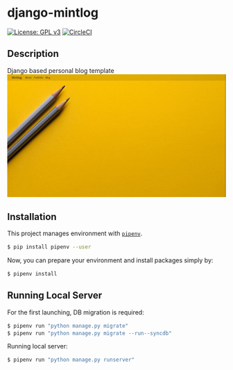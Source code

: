# django-mintlog
[![License: GPL v3](https://img.shields.io/badge/License-GPL%20v3-blue.svg)](https://www.gnu.org/licenses/gpl-3.0)
[![CircleCI](https://circleci.com/gh/jihoonerd/mintlog.svg?style=svg)](https://circleci.com/gh/jihoonerd/mintlog)

## Description
Django based personal blog template
![Home Screen](./images/home.jpg)

## Installation
This project manages environment with [`pipenv`](https://pipenv.readthedocs.io/en/latest/).
```bash
$ pip install pipenv --user
```
Now, you can prepare your environment and install packages simply by:
```bash
$ pipenv install
```

## Running Local Server
For the first launching, DB migration is required:
```bash
$ pipenv run "python manage.py migrate"
$ pipenv run "python manage.py migrate --run--syncdb"
```

Running local server:
```bash
$ pipenv run "python manage.py runserver"
```
